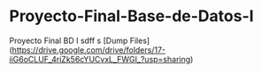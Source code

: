 # Proyecto-Final-Base-de-Datos-I
Proyecto Final BD I
sdff s [Dump Files] (https://drive.google.com/drive/folders/17-iiG6oCLUF_4riZk56cYUCvxL_FWGI_?usp=sharing)

